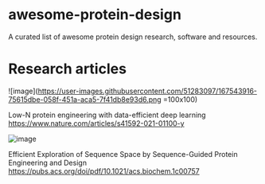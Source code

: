 # awesome-protein-design
A curated list of awesome protein design research, software and resources.

# Research articles
  
  ![image](https://user-images.githubusercontent.com/51283097/167543916-75615dbe-058f-451a-aca5-7f41db8e93d6.png =100x100)
  
  Low-N protein engineering with data-efficient deep learning
  https://www.nature.com/articles/s41592-021-01100-y
  
  
  ![image](https://user-images.githubusercontent.com/51283097/167543948-c9359f01-9c10-4044-9256-78c0c67e1f78.png)
  
  Efficient Exploration of Sequence Space by Sequence-Guided Protein Engineering and Design
  https://pubs.acs.org/doi/pdf/10.1021/acs.biochem.1c00757

